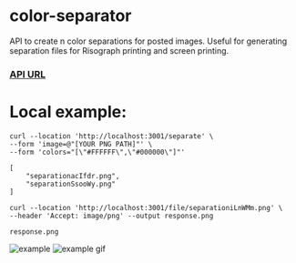 # color-separator
API to create n color separations for posted images. Useful for generating separation files for Risograph printing and screen printing.

### [API URL](https://color-separator-api-67f36f39cb8f.herokuapp.com/)

# Local example:
```
curl --location 'http://localhost:3001/separate' \
--form 'image=@"[YOUR PNG PATH]"' \
--form 'colors="[\"#FFFFFF\",\"#000000\"]"'
```
```
[
    "separationacIfdr.png",
    "separationSsooWy.png"
]
```

```
curl --location 'http://localhost:3001/file/separationiLnWMm.png' \
--header 'Accept: image/png' --output response.png
```
```
response.png
```

![example](https://github.com/hicks2evan/color-separator/assets/23247607/0ec0a1b7-fbd2-43b5-ac87-a1f3b9cd64f6)
![example gif](https://github.com/hicks2evan/color-separator/assets/23247607/8ec4dae5-485f-40a7-ab25-4209900e5388)
